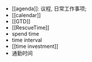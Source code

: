 - [[agenda]]: 议程, 日常工作事项;
- [[calendar]]
- [[GTD]]
- [[RescueTime]]
- spend time
- time interval
- [[time investment]]
- 通勤时间

